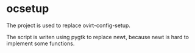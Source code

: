 ocsetup
=======

The project is used to replace ovirt-config-setup.

The script is writen using pygtk to replace newt, because newt is hard
to implement some functions.
